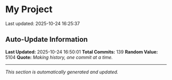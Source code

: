 # My Project


Last updated: 2025-10-24 16:25:37











































































































































## Auto-Update Information

**Last Updated:** 2025-10-24 16:50:01
**Total Commits:** 139
**Random Value:** 5104
**Quote:** _Making history, one commit at a time._

---
_This section is automatically generated and updated._